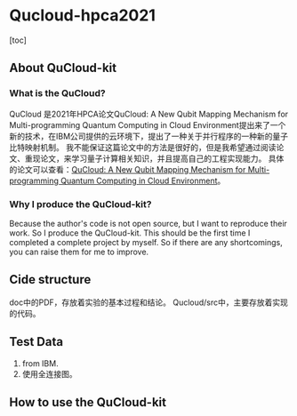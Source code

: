 # Qucloud-hpca2021
[toc]
## About QuCloud-kit
### What is the QuCloud?
QuCloud 是2021年HPCA论文QuCloud: A New Qubit Mapping Mechanism for Multi-programming Quantum  Computing in  Cloud  Environment提出来了一个新的技术，在IBM公司提供的云环境下，提出了一种关于并行程序的一种新的量子比特映射机制。
我不能保证这篇论文中的方法是很好的，但是我希望通过阅读论文、重现论文，来学习量子计算相关知识，并且提高自己的工程实现能力。
具体的论文可以查看：[QuCloud: A New Qubit Mapping Mechanism for Multi-programming Quantum  Computing in  Cloud  Environment](https://ieeexplore.ieee.org/document/9407180)。
### Why I produce the QuCloud-kit?
Because the author's code is not open source, but I want to reproduce their work. So I produce the QuCloud-kit.
This should be the first time I completed a complete project by myself. So if there are any shortcomings, you can raise them for me to improve.
## Cide structure
doc中的PDF，存放着实验的基本过程和结论。
Qucloud/src中，主要存放着实现的代码。
## Test Data
1. from IBM.
2. 使用全连接图。
## How to use the QuCloud-kit
